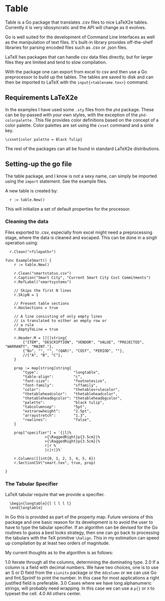 # Table

Table is a Go package that translates .csv files to nice LaTeX2e tables. Currently it is
very idiosyncratic and the API will change as it evolves.

Go is well suited for the development of Command Line Interfaces as well as the manipulation of text files. It's built-in library provides off-the-shelf libraries for parsing encoded files such as .csv or .json files.

LaTeX has packages that can handle csv data files directly, but for larger files they are limited and tend to slow compilation.

With the package one can export from excel to csv and then use a Go preprocessor to build up the tables. The tables are saved to disk and can then be imported to LaTeX with the `input{<tablename.tex>}` command.

## Requirements LaTeX2e

In the examples I have used some `.sty` files from the `phd` package. These can be by-passed with your own styles, with the exception of the `phd-colorpalette.` This file provides color definitions based on the concept of a color palette. Color palettes are set using the `cxset` command and a sinle key.

```[latex]
\cxset{color palette = Black Tulip}
```

The rest of the packages can all be found in standard LaTeX2e distributions.


## Setting-up the go file

The table package, and I know is not a sexy name, can simply be imported using the `import` statement. See
the example files.

A new table is created by:

```[Go]
  r := table.New()
```

This will initialize a set of default properties for the processor.

### Cleaning the data

Files exported to .csv, especially from excel might need a preprocessing stage, where the data is cleaned
and escaped. This can be done in a singlr operation using:

```[Go]
  r.Clean("<filepath>")
```




```[Go]
func ExampleSmart() {
	r := table.New()

	r.Clean("smartstatus.csv") 
	r.Caption("Smart City", "Current Smart City Cost Commitments")
	r.RefLabel("smartsystems")

	// Skips the first N lines
	r.SkipN = 1

	// Present table sections
	r.HasSections = true

	// A line consisting of only empty lines
	// is translated to either an empty row or 
	// a rule
	r.EmptyToLine = true

	r.Header.M = [][]string{
		{"ITEM", "DESCRIPTION", "VENDOR", "VALUE", "PROJECTED", "WARRANTY", "MAINT."},
		{"No", "", "", "(QAR)", "COST", "PERIOD", ""},
		//{"A", "B", "C"},
	}

	prop := map[string]string{
		"type":                "longtable",
		"table-align":         "c",
		"font-size":           "footnotesize",
		"font-family":         "sffamily",
		"color":               "thetablevrulecolor",
		"thetableheadcolor":   "thetableheadcolor",
		"thetableheadbgcolor": "thetableheadbgcolor",
		"palette":             "black tulip",
		"tabcolumnsep":        "5pt",
		"extrarowheight":      "2.5pt",
		"arraystretch":        "1.3",
		"rowlines":            "false",
	}

	prop["specifier"] = `{|l|% 
                  >{\RaggedRight}p{3.5cm}|% 
                  >{\RaggedRight}p{3.5cm}|%
                  r|r %
                  |c|r|}%`

	r.Columns([]int{0, 1, 2, 3, 4, 5, 6})
	r.SectionCSV("smart.tex", true, prop)

}
```


### The Tabular Specifier

LaTeX tabular require that we provide a specifier.

```
  \begin{longtable}{l l l l l}
  \end{longtable}
```

In Go this is provided as part of the property map. Future versions of this package and one basic reason for its development is to avoid the user to have to type the tabular specifier. If an algorithm can be devised for the Go routines to guess a best looks strategy, then one can go back to processing the tabulars with the TeX primitive `\halign`. This in my estimation can speed up compilation by at least two orders of magnitude.

My current thoughts as to the algorithm is as follows:

1.0  Iterate through all the columns, determining the dominating type. 
2.0  If a column is a field with decimal numbers. We have two choices, one is to use an S or D field from the `siunitx` package or the `ddcolumn` or we can use Go and fmt.Sprintf to print the number. In this case for most applications a right justified field is preferable.
3.0  Cases where we have long alphanumeric strings, will probably need wrapping. In this case we can use a `p{}` or `X` to typeset the cell. 
4.0  All others center.








